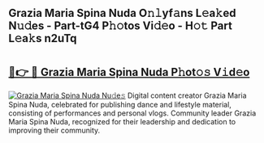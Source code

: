 ## Grazia Maria Spina Nuda O𝚗𝚕yf𝚊ns L𝚎a𝚔ed N𝚞𝚍es - Part-tG4 P𝚑𝚘tos Vi𝚍𝚎o - H𝚘𝚝 Part L𝚎a𝚔s n2uTq

# <h2><a href="http://kf2cm4g.oniu.top/?m=Grazia+Maria+Spina+Nuda">🔗👉 🔴 Grazia Maria Spina Nuda P𝚑ot𝚘𝚜 V𝚒d𝚎o</a></h2>

[![Grazia Maria Spina Nuda Nu𝚍e𝚜](https://i.imgur.com/0qMVB7G.gif)](http://kf2cm4g.oniu.top/?m=Grazia+Maria+Spina+Nuda)
Digital content creator Grazia Maria Spina Nuda, celebrated for publishing dance and lifestyle material, consisting of performances and personal vlogs. Community leader Grazia Maria Spina Nuda, recognized for their leadership and dedication to improving their community.  
